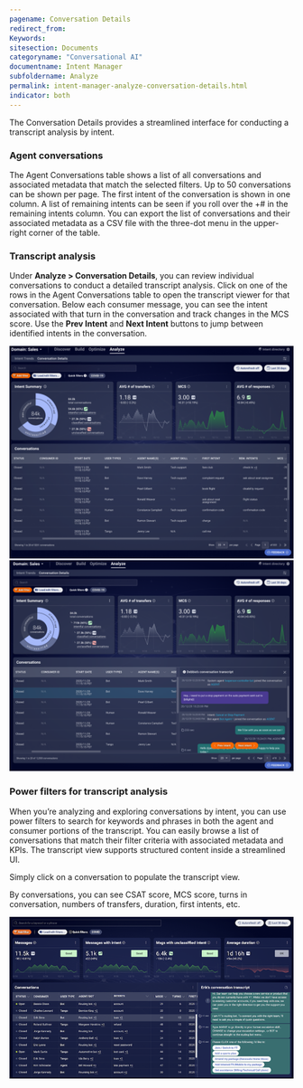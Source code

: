 ```yaml
---
pagename: Conversation Details
redirect_from:
Keywords:
sitesection: Documents
categoryname: "Conversational AI"
documentname: Intent Manager
subfoldername: Analyze
permalink: intent-manager-analyze-conversation-details.html
indicator: both
---
```


The Conversation Details provides a streamlined interface for conducting a transcript analysis by intent. 

### Agent conversations
The Agent Conversations table shows a list of all conversations and associated metadata that match the selected filters. Up to 50 conversations can be shown per page. The first intent of the conversation is shown in one column. A list of remaining intents can be seen if you roll over the +# in the remaining intents column. You can export the list of conversations and their associated metadata as a CSV file with the three-dot menu in the upper-right corner of the table.

### Transcript analysis
Under **Analyze > Conversation Details**, you can review individual conversations to conduct a detailed transcript analysis.  Click on one of the rows in the Agent Conversations table to open the transcript viewer for that conversation. Below each consumer message, you can see the intent associated with that turn in the conversation and track changes in the MCS score. Use the **Prev Intent** and **Next Intent** buttons to jump between identified intents in the conversation.

<img class="fancyimage" style="width:800px" src="img/ConvoBuilder/im_analyze_convdetails1.png">
<img class="fancyimage" style="width:800px" src="img/ConvoBuilder/im_analyze_convdetails2.png">

### Power filters for transcript analysis
When you’re analyzing and exploring conversations by intent, you can use power filters to search for keywords and phrases in both the agent and consumer portions of the transcript. You can easily browse a list of conversations that match their filter criteria with associated metadata and KPIs. The transcript view supports structured content inside a streamlined UI.

Simply click on a conversation to populate the transcript view.

By conversations, you can see CSAT score, MCS score, turns in conversation, numbers of transfers, duration, first intents, etc.

<img class="fancyimage" style="width:800px" src="img/ConvoBuilder/im_analyze_convdetails3.png">

